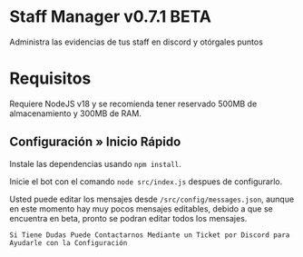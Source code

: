 # Staff Manager v0.7.1 BETA
Administra las evidencias de tus staff en discord y otórgales puntos

# Requisitos
Requiere NodeJS v18 y se recomienda tener reservado 500MB de almacenamiento y 300MB de RAM.

## Configuración » Inicio Rápido

Instale las dependencias usando `npm install`.

Inicie el bot con el comando `node src/index.js` despues de configurarlo.

Usted puede editar los mensajes desde `/src/config/messages.json`, aunque en este momento hay muy pocos mensajes editables, debido a que se encuentra en beta, pronto se podran editar todos los mensajes.

`Si Tiene Dudas Puede Contactarnos Mediante un Ticket por Discord para Ayudarle con la Configuración`
